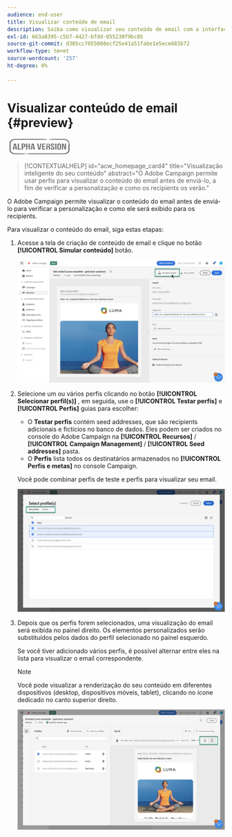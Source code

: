```yaml
---
audience: end-user
title: Visualizar conteúdo de email
description: Saiba como visualizar seu conteúdo de email com a interface do usuário da Web do Campaign
exl-id: 663a8395-c5b7-4427-bfdd-055230f9bc05
source-git-commit: d305cc7055008ecf25e41a51fabe1e5ece683b72
workflow-type: tm+mt
source-wordcount: '257'
ht-degree: 0%

---
```


# Visualizar conteúdo de email {#preview}

![](../assets/do-not-localize/badge.png)

>[!CONTEXTUALHELP]
>id="acw_homepage_card4"
>title="Visualização inteligente do seu conteúdo"
>abstract="O Adobe Campaign permite usar perfis para visualizar o conteúdo do email antes de enviá-lo, a fim de verificar a personalização e como os recipients os verão."

O Adobe Campaign permite visualizar o conteúdo do email antes de enviá-lo para verificar a personalização e como ele será exibido para os recipients.

Para visualizar o conteúdo do email, siga estas etapas:

1. Acesse a tela de criação de conteúdo de email e clique no botão **[!UICONTROL Simular conteúdo]** botão.

   ![](assets/simulate.png)

1. Selecione um ou vários perfis clicando no botão **[!UICONTROL Selecionar perfil(s)]** , em seguida, use o **[!UICONTROL Testar perfis]** e **[!UICONTROL Perfis]** guias para escolher:

   * O **Testar perfis** contém seed addresses, que são recipients adicionais e fictícios no banco de dados. Eles podem ser criados no console do Adobe Campaign na **[!UICONTROL Recursos]** / **[!UICONTROL Campaign Management]** / **[!UICONTROL Seed addresses]** pasta.
   * O **Perfis** lista todos os destinatários armazenados no **[!UICONTROL Perfis e metas]** no console Campaign.

   Você pode combinar perfis de teste e perfis para visualizar seu email.

   ![](assets/preview-profile.png)

1. Depois que os perfis forem selecionados, uma visualização do email será exibida no painel direito. Os elementos personalizados serão substituídos pelos dados do perfil selecionado no painel esquerdo.

   Se você tiver adicionado vários perfis, é possível alternar entre eles na lista para visualizar o email correspondente.

   >[!NOTE]
   >
   >Você pode visualizar a renderização do seu conteúdo em diferentes dispositivos (desktop, dispositivos móveis, tablet), clicando no ícone dedicado no canto superior direito.

   ![](assets/preview.png)


